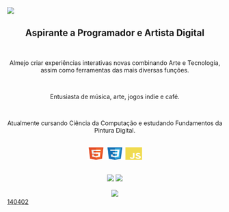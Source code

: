 <img src="https://i.imgur.com/mKGq0nT.png"> 
<div align="center">
  <h2 color="FEFAF2">Aspirante a Programador e Artista Digital</h1>
  <br>
  <p color="FEFAF2">Almejo criar experiências interativas novas combinando Arte e Tecnologia, assim como ferramentas das mais diversas funções.</p>
  <br>
  <p color="FEFAF2">Entusiasta de música, arte, jogos indie e café.</p>
  <br>
  <p color="FEFAF2">Atualmente cursando Ciência da Computação e estudando Fundamentos da Pintura Digital.</p>
  <br>
  <div style="display: inline_block">
    <img align="center" alt="HTML" height="30" width="40" src="https://raw.githubusercontent.com/devicons/devicon/master/icons/html5/html5-original.svg">
    <img align="center" alt="CSS" height="30" width="40" src="https://raw.githubusercontent.com/devicons/devicon/master/icons/css3/css3-original.svg">
    <img align="center" alt="Js" height="30" width="40" src="https://raw.githubusercontent.com/devicons/devicon/master/icons/javascript/javascript-plain.svg">
  </div>
  <br>
  <br>
  <img height="150em" src="https://github-readme-stats.vercel.app/api?username=douglasflorindo&title_color=140402&text_color=140402&border_color=140402&bg_color=FEFAF2&show_icons=true&icon_color=140402&border_radius=10&rank_icon=default&include_all_commits=true">
  <img height="150em" src="https://github-readme-stats.vercel.app/api/top-langs/?username=douglasflorindo&layout=compact&title_color=140402&text_color=140402&border_color=140402&bg_color=FEFAF2&border_radius=10">
  <br>
  <br>
  <a href="mailto: douglasflorindodeassis@gmail.com">
  <img src="https://img.shields.io/badge/Gmail-D14836?style=for-the-badge&logo=gmail&logoColor=white">
</div>
140402
